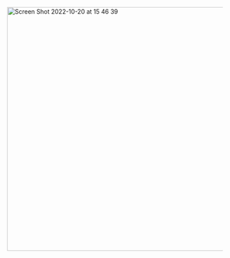<img width="570" alt="Screen Shot 2022-10-20 at 15 46 39" src="https://user-images.githubusercontent.com/84297648/197033097-f880ee0b-92c4-4121-87af-0281c8c22629.png">
